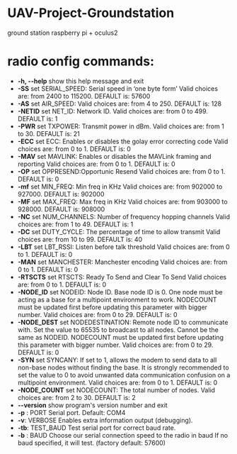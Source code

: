 # UAV-Project-Groundstation
ground station raspberry pi + oculus2
# radio config commands:
  * **-h, --help**     show this help message and exit
  * **-SS**            set SERIAL_SPEED: Serial speed in ‘one byte form’ Valid choices are: from 2400 to 115200. DEFAULT is: 57600
  * **-AS**            set AIR_SPEED: Valid choices are: from 4 to 250. DEFAULT is: 128
  * **-NETID**         set NET_ID: Network ID. Valid choices are: from 0 to 499. DEFAULT is: 1
  * **-PWR**           set TXPOWER: Transmit power in dBm. Valid choices are: from 1 to 30. DEFAULT is: 21
  * **-ECC**           set ECC: Enables or disables the golay error correcting code Valid choices are: from 0 to 1. DEFAULT is: 0
  * **-MAV**           set MAVLINK: Enables or disables the MAVLink framing and reporting Valid choices are: from 0 to 1. DEFAULT is: 0
  * **-OP**            set OPPRESEND:Opportunic Resend Valid choices are: from 0 to 1. DEFAULT is: 0
  * **-mf**            set MIN_FREQ: Min freq in KHz Valid choices are: from 902000 to 927000. DEFAULT is: 902000
  * **-MF**            set MAX_FREQ: Max freq in KHz Valid choices are: from 903000 to 928000. DEFAULT is: 908000
  * **-NC**            set NUM_CHANNELS: Number of frequency hopping channels Valid choices are: from 1 to 49. DEFAULT is: 1
  * **-DC**            set DUTY_CYCLE: The percentage of time to allow transmit Valid choices are: from 10 to 99. DEFAULT is: 40
  * **-LBT**           set LBT_RSSI: Listen before talk threshold Valid choices are: from 0 to 1. DEFAULT is: 0
  * **-MAN**           set MANCHESTER: Manchester encoding Valid choices are: from 0 to 1. DEFAULT is: 0
 * **-RTSCTS**        set RTSCTS: Ready To Send and Clear To Send Valid choices are: from 0 to 1. DEFAULT is: 0
 * **-NODE_ID**       set NODEID: Node ID. Base node ID is 0. One node must be acting as a base for a multipoint environment to work. NODECOUNT must be updated
                 first before updating this parameter with bigger number. Valid choices are: from 0 to 29. DEFAULT is: 0
 * **-NODE_DEST**     set NODEDESTINATION: Remote node ID to communicate with. Set the value to 65535 to broadcast to all nodes. Cannot be the same as NODEID.
                 NODECOUNT must be updated first before updating this parameter with bigger number. Valid choices are: from 0 to 29. DEFAULT is: 0
 * **-SYN**           set SYNCANY: If set to 1, allows the modem to send data to all non-base nodes without finding the base. It is strongly recommended to set the
                 value to 0 to avoid unwanted data communication confusion on a multipoint environment. Valid choices are: from 0 to 1. DEFAULT is: 0
 * **-NODE_COUNT**    set NODECOUNT: The total number of nodes. Valid choices are: from 2 to 30. DEFAULT is: 2
 * **--version**      show program's version number and exit
  * **-p** : PORT        Serial port. Default: COM4
  * **-v**: VERBOSE     Enables extra information output (debugging).
  * **-tb**: TEST_BAUD  Test serial port for correct baud rate.
  * **-b** : BAUD        Choose our serial connection speed to the radio in baud If no baud specified, it will test. (factory default: 57600)
